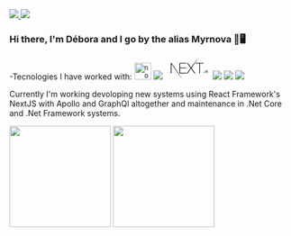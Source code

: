 <a href="https://www.linkedin.com/in/debycl2002/">
  <img src="https://img.icons8.com/fluent/48/000000/linkedin.png"/>
</a>
<a href="mailto:deboraca20.d@gmail.com">
  <img src="https://img.icons8.com/fluent/48/000000/gmail.png"/>
</a>

### Hi there, I'm Débora and I go by the alias Myrnova 👋🖥️

-Tecnologies I have worked with:
<code><img height="30" src="https://img.icons8.com/color/48/000000/nodejs.png" alt="nodejs" /></code>
<code><img src="https://img.icons8.com/color/48/000000/react-native.png"/></code>
<code><img src="data:image/svg+xml;utf8,%3Csvg xmlns='http://www.w3.org/2000/svg' width='82' height='40' viewBox='0 0 148 90' version='1.1' xmlns:xlink='http://www.w3.org/1999/xlink' style='transform:translateX(4%25);shape-rendering:auto'%3E%3Cpath d='M34.992 23.495h27.855v2.219H37.546v16.699h23.792v2.219H37.546v18.334h25.591v2.219H34.992v-41.69zm30.35 0h2.96l13.115 18.334 13.405-18.334L113.055.207 83.1 43.756l15.436 21.429H95.46L81.417 45.683 67.316 65.185h-3.018L79.85 43.756 65.343 23.495zm34.297 2.219v-2.219h31.742v2.219h-14.623v39.47h-2.554v-39.47H99.64zM.145 23.495h3.192l44.011 66.003L29.16 65.185 2.814 26.648l-.116 38.537H.145v-41.69zm130.98 38.801c-.523 0-.914-.405-.914-.928 0-.524.391-.929.913-.929.528 0 .913.405.913.929 0 .523-.385.928-.913.928zm2.508-2.443H135c.019.742.56 1.24 1.354 1.24.888 0 1.391-.535 1.391-1.539v-6.356h1.391v6.362c0 1.808-1.043 2.849-2.77 2.849-1.62 0-2.732-1.01-2.732-2.556zm7.322-.08h1.379c.118.853.95 1.395 2.149 1.395 1.117 0 1.937-.58 1.937-1.377 0-.685-.521-1.097-1.708-1.377l-1.155-.28c-1.62-.38-2.36-1.166-2.36-2.487 0-1.602 1.304-2.668 3.26-2.668 1.82 0 3.15 1.066 3.23 2.58h-1.354c-.13-.828-.85-1.346-1.894-1.346-1.1 0-1.832.53-1.832 1.34 0 .642.472 1.01 1.64 1.284l.987.243c1.838.43 2.596 1.178 2.596 2.53 0 1.72-1.33 2.799-3.453 2.799-1.987 0-3.323-1.029-3.422-2.637z' fill='%23000' fill-rule='nonzero'/%3E%3C/svg%3E%0A" /></code>
<code><img src="https://img.icons8.com/color/48/000000/c-sharp-logo.png"/></code>
<code><img src="https://img.icons8.com/color/48/000000/css3.png"/></code>
<code><img src="https://img.icons8.com/color/48/000000/javascript--v1.png"/></code>

Currently I'm working devoloping new systems using React Framework's NextJS with Apollo and GraphQl altogether and maintenance in .Net Core and .Net Framework systems.


<img height="180" float="left" src="https://github-readme-stats.vercel.app/api?username=myrnova&show_icons=true&hide_border=true&text_color=bbffff&icon_color=ffffff&bg_color=333333&title_color=ffffff"></img>
<img height="180" float="left" src="https://github-readme-stats.vercel.app/api/top-langs/?username=myrnova&hide_border=true&layout=compact&text_color=bbffff&icon_color=ffffff&bg_color=333333&title_color=ffffff"></img>  
